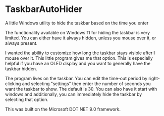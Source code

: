 # TaskbarAutoHider
A little Windows utility to hide the taskbar based on the time you enter

The functionality available on Windows 11 for hiding the taskbar is very limited. You can either have it always hidden, unless you mouse over it, or always present. 

I wanted the ability to customize how long the taskbar stays visible after I mouse over it. This little program gives me that option. This is especially helpful if you have an OLED display and you want to generally have the taskbar hidden.

The program lives on the taskbar. You can edit the time-out period by right-clicking and selecting "settings" then enter the number of seconds you want the taskbar to show. The default is 30. You can also have it start with windows and additionally, you can immediately hide the taskbar by selecting that option.

This was built on the Microsoft DOT NET 9.0 framework.
